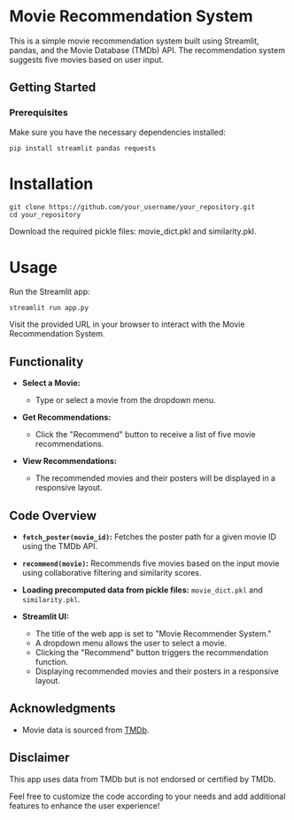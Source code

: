 # Movie Recommendation System

This is a simple movie recommendation system built using Streamlit, pandas, and the Movie Database (TMDb) API. The recommendation system suggests five movies based on user input.

## Getting Started

### Prerequisites

Make sure you have the necessary dependencies installed:

```bash
pip install streamlit pandas requests
```

# Installation

```
git clone https://github.com/your_username/your_repository.git
cd your_repository

```
Download the required pickle files: movie_dict.pkl and similarity.pkl.
# Usage
Run the Streamlit app:
```
streamlit run app.py

```
Visit the provided URL in your browser to interact with the Movie Recommendation System.

## Functionality

- **Select a Movie:**
  - Type or select a movie from the dropdown menu.

- **Get Recommendations:**
  - Click the "Recommend" button to receive a list of five movie recommendations.

- **View Recommendations:**
  - The recommended movies and their posters will be displayed in a responsive layout.

## Code Overview

- **`fetch_poster(movie_id)`:** Fetches the poster path for a given movie ID using the TMDb API.

- **`recommend(movie)`:** Recommends five movies based on the input movie using collaborative filtering and similarity scores.

- **Loading precomputed data from pickle files:** `movie_dict.pkl` and `similarity.pkl`.

- **Streamlit UI:**
  - The title of the web app is set to "Movie Recommender System."
  - A dropdown menu allows the user to select a movie.
  - Clicking the "Recommend" button triggers the recommendation function.
  - Displaying recommended movies and their posters in a responsive layout.

## Acknowledgments

- Movie data is sourced from [TMDb](https://www.themoviedb.org/).

## Disclaimer

This app uses data from TMDb but is not endorsed or certified by TMDb.

Feel free to customize the code according to your needs and add additional features to enhance the user experience!

